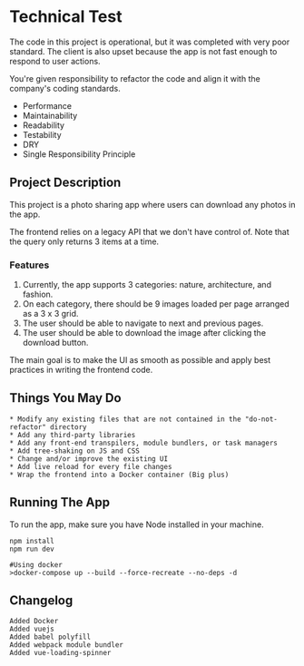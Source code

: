 # Technical Test
The code in this project is operational, but it was completed with very poor standard.
The client is also upset because the app is not fast enough to respond to user actions.

You're given responsibility to refactor the code and align it with the company's coding standards.
- Performance
- Maintainability
- Readability
- Testability
- DRY
- Single Responsibility Principle


## Project Description
This project is a photo sharing app where users can download any photos in the app.

The frontend relies on a legacy API that we don't have control of.
Note that the query only returns 3 items at a time.

### Features
1. Currently, the app supports 3 categories: nature, architecture, and fashion.
2. On each category, there should be 9 images loaded per page arranged as a 3 x 3 grid.
3. The user should be able to navigate to next and previous pages.
4. The user should be able to download the image after clicking the download button.

The main goal is to make the UI as smooth as possible and apply best practices in writing the frontend code.


## Things You May Do
    * Modify any existing files that are not contained in the "do-not-refactor" directory
	* Add any third-party libraries
	* Add any front-end transpilers, module bundlers, or task managers
	* Add tree-shaking on JS and CSS
	* Change and/or improve the existing UI
	* Add live reload for every file changes
	* Wrap the frontend into a Docker container (Big plus)


## Running The App
To run the app, make sure you have Node installed in your machine.
```
npm install
npm run dev

#Using docker
>docker-compose up --build --force-recreate --no-deps -d
```

## Changelog
```
Added Docker
Added vuejs
Added babel polyfill
Added webpack module bundler
Added vue-loading-spinner
```




